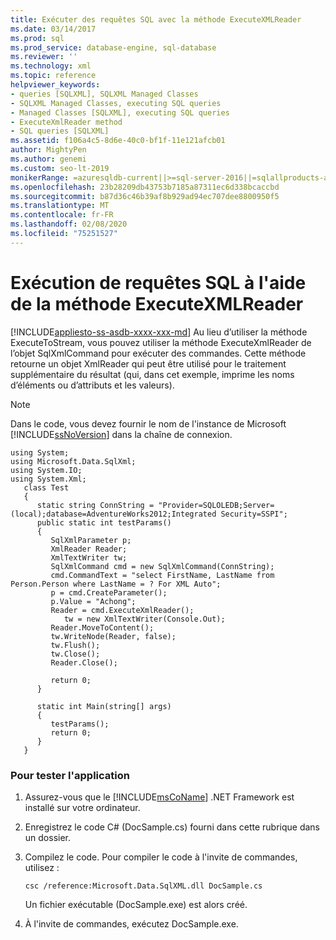 ```yaml
---
title: Exécuter des requêtes SQL avec la méthode ExecuteXMLReader
ms.date: 03/14/2017
ms.prod: sql
ms.prod_service: database-engine, sql-database
ms.reviewer: ''
ms.technology: xml
ms.topic: reference
helpviewer_keywords:
- queries [SQLXML], SQLXML Managed Classes
- SQLXML Managed Classes, executing SQL queries
- Managed Classes [SQLXML], executing SQL queries
- ExecuteXmlReader method
- SQL queries [SQLXML]
ms.assetid: f106a4c5-8d6e-40c0-bf1f-11e121afcb01
author: MightyPen
ms.author: genemi
ms.custom: seo-lt-2019
monikerRange: =azuresqldb-current||>=sql-server-2016||=sqlallproducts-allversions||>=sql-server-linux-2017||=azuresqldb-mi-current
ms.openlocfilehash: 23b28209db43753b7185a87311ec6d338bcaccbd
ms.sourcegitcommit: b87d36c46b39af8b929ad94ec707dee8800950f5
ms.translationtype: MT
ms.contentlocale: fr-FR
ms.lasthandoff: 02/08/2020
ms.locfileid: "75251527"
---
```

# <a name="executing-sql-queries-by-using-the-executexmlreader-method"></a>Exécution de requêtes SQL à l'aide de la méthode ExecuteXMLReader
[!INCLUDE[appliesto-ss-asdb-xxxx-xxx-md](../../../includes/appliesto-ss-asdb-xxxx-xxx-md.md)]
  Au lieu d’utiliser la méthode ExecuteToStream, vous pouvez utiliser la méthode ExecuteXmlReader de l’objet SqlXmlCommand pour exécuter des commandes. Cette méthode retourne un objet XmlReader qui peut être utilisé pour le traitement supplémentaire du résultat (qui, dans cet exemple, imprime les noms d’éléments ou d’attributs et les valeurs).  
  
> [!NOTE]  
>  Dans le code, vous devez fournir le nom de l'instance de Microsoft [!INCLUDE[ssNoVersion](../../../includes/ssnoversion-md.md)] dans la chaîne de connexion.  
  
```  
using System;  
using Microsoft.Data.SqlXml;  
using System.IO;  
using System.Xml;  
   class Test  
   {  
      static string ConnString = "Provider=SQLOLEDB;Server=(local);database=AdventureWorks2012;Integrated Security=SSPI";  
      public static int testParams()  
      {  
         SqlXmlParameter p;  
         XmlReader Reader;  
         XmlTextWriter tw;  
         SqlXmlCommand cmd = new SqlXmlCommand(ConnString);  
         cmd.CommandText = "select FirstName, LastName from Person.Person where LastName = ? For XML Auto";  
         p = cmd.CreateParameter();  
         p.Value = "Achong";  
         Reader = cmd.ExecuteXmlReader();  
            tw = new XmlTextWriter(Console.Out);  
         Reader.MoveToContent();  
         tw.WriteNode(Reader, false);  
         tw.Flush();  
         tw.Close();  
         Reader.Close();  
  
         return 0;  
      }  
  
      static int Main(string[] args)  
      {  
         testParams();  
         return 0;  
      }  
   }  
```  
  
### <a name="to-test-the-application"></a>Pour tester l'application  
  
1.  Assurez-vous que le [!INCLUDE[msCoName](../../../includes/msconame-md.md)] .NET Framework est installé sur votre ordinateur.  
  
2.  Enregistrez le code C# (DocSample.cs) fourni dans cette rubrique dans un dossier.  
  
3.  Compilez le code. Pour compiler le code à l'invite de commandes, utilisez :  
  
    ```  
    csc /reference:Microsoft.Data.SqlXML.dll DocSample.cs  
    ```  
  
     Un fichier exécutable (DocSample.exe) est alors créé.  
  
4.  À l'invite de commandes, exécutez DocSample.exe.  
  
  
